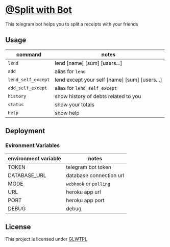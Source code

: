 # [@Split with Bot](https://t.me/split_with_bot)
This telegram bot helps you to split a receipts with your friends

## Usage
| command               | notes                                               |
|-----------------------|-----------------------------------------------------|
| `lend`                | lend \[name\] \[sum\] \[users...\]                  |
| `add`                 | alias for `lend`                                    |
| `lend_self_except`    | lend except your self \[name\] \[sum\] \[users...\] |
| `add_self_except`     | alias for `lend_self_except`                        |
| `history`             | show history of debts related to you                |
| `status`              | show your totals                                    |
| `help`                | show help                                           |

## Deployment
### Evironment Variables
| environment variable  | notes                   |
|-----------------------|-------------------------|
| TOKEN                 | telegram bot token      |
| DATABASE_URL          | database connection url |
| MODE                  | `webhook` or `polling`  |
| URL                   | heroku app url          |
| PORT                  | heroku app port         |
| DEBUG                 | debug                   |

## License
This project is licensed under [GLWTPL](./LICENSE)
